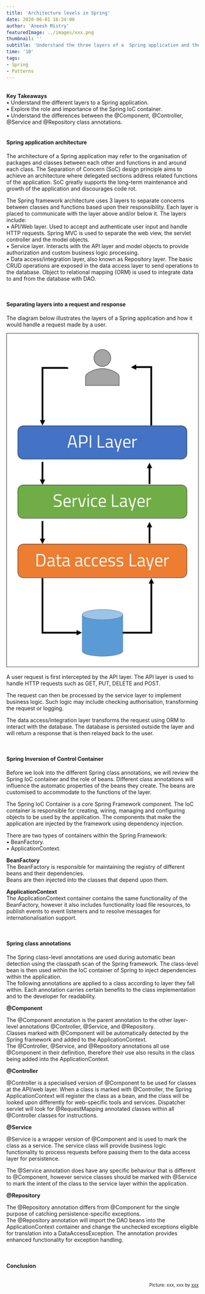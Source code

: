 ```yaml
---
title: 'Architecture levels in Spring'
date: 2020-06-01 16:34:00
author: 'Aneesh Mistry'
featuredImage: ../images/xxx.png
thumbnail: ''
subtitle: 'Understand the three layers of a  Spring application and the convenient annotations used to label classes of each layer. Compare the annotations against each other to understand why they add value to the application and for the developer.'
time: '10'
tags:
- Spring
- Patterns
---
```

<br>
<strong>Key Takeaways</strong><br>
&#8226; Understand the different layers to a Spring application.<br>
&#8226; Explore the role and importance of the Spring IoC container.<br>
&#8226; Understand the differences between the @Component, @Controller, @Service and @Repository class annotations.<br>

<br>
<h4>Spring application architecture</h4>
<p>
The architecture of a Spring application may refer to the organisation of packages and classes between each other and functions in and around each class. The Separation of Concern (SoC) design principle aims to achieve an architecture where delegated sections address related functions of the application. SoC greatly supports the long-term maintenance and growth of the application and discourages code rot.
</p>
<p>
The Spring framework architecture uses 3 layers to separate concerns between classes and functions based upon their responsibility.
Each layer is placed to communicate with the layer above and/or below it. The layers include:<br>
&#8226; API/Web layer. Used to accept and authenticate user input and handle HTTP requests. Spring MVC is used to separate the web view, the servlet controller and the model objects.<br>
&#8226; Service layer. Interacts with the API layer and model objects to provide authorization and custom business logic processing. <br>
&#8226; Data access/integration layer, also known as Repository layer. The basic CRUD operations are exposed in the data access layer to send operations to the database. Object to relational mapping (ORM) is used to integrate data to and from the database with DAO. <br>
</p>

<br>
<h4>Separating layers into a request and response</h4>
<p>
The diagram below illustrates the layers of a Spring application and how it would handle a request made by a user.
</p>

![Spring layers](../../src/images/015layers.png)

<p>
A user request is first intercepted by the API layer. The API layer is used to handle HTTP requests such as GET, PUT, DELETE and POST.
</p>
<p>
The request can then be processed by the service layer to implement business logic. Such logic may include checking authorisation, transforming the request or logging. 
</p>
<p>
The data access/integration layer transforms the request using ORM to interact with the database. The database is persisted outside the layer and will return a response that is then relayed back to the user.
</p>

<br>
<h4>Spring Inversion of Control Container</h4>
<p>
Before we look into the different Spring class annotations, we will review the Spring IoC container and the role of beans. Different class annotations will influence the automatic properties of the beans they create. The beans are customised to accommodate to the functions of the layer.
</p>
<p>
The Spring IoC Container is a core Spring Framework component. The IoC container is responsible for creating, wiring, managing and configuring objects to be used by the application. The components that make the application are injected by the framework using dependency injection.
</p>
<p>
There are two types of containers within the Spring Framework:<br>
&#8226; BeanFactory.<br>
&#8226; ApplicationContext.<br>
</p>
<p>
<strong>BeanFactory</strong><br>
The BeanFactory is responsible for maintaining the registry of different beans and their dependencies.<br>
Beans are then injected into the classes that depend upon them. 
</p>
<p>
<strong>ApplicationContext</strong><br>
The ApplicationContext container contains the same functionality of the BeanFactory, however it also includes functionality load file resources, to publish events to event listeners and to resolve messages for internationalisation support.
</p>

<br>
<h4>Spring class annotations</h4>
<p>
The Spring class-level annotations are used during automatic bean detection using the classpath scan of the Spring framework.
The class-level bean is then used within the IoC container of Spring to inject dependencies within the application.<br>
The following annotations are applied to a class according to layer they fall within. Each annotation carries certain benefits to the class implementation and to the developer for readability.
</p>
<strong>@Component</strong><br>
<p>
The @Component annotation is the parent annotation to the other layer-level annotations @Controller, @Service, and @Repository.<br>
Classes marked with @Component will be automatically detected by the Spring framework and added to the ApplicationContext.<br>
The @Controller, @Service, and @Repository annotations all use @Component in their definition, therefore their use also results in the class being added into the ApplicationContext.
</p>

<strong>@Controller</strong><br>
<p>
@Controller is a specialised version of @Component to be used for classes at the API/web layer. When a class is marked with @Controller, the Spring ApplicationContext will register the class as a bean, and the class will be looked upon differently for web-specific tools and services.
Dispatcher servlet will look for @RequestMapping annotated classes within all @Controller classes for instructions. 
</p>

<strong>@Service</strong><br>
<p>
@Service is a wrapper version of @Component and is used to mark the class as a service.
The service class will provide business logic functionality to process requests before passing them to the data access layer for persistence.
</p>
<p>
The @Service annotation does have any specific behaviour that is different to @Component, however service classes should be marked with @Service to mark the intent of the class to the service layer within the application.
</p>

<strong>@Repository</strong><br>
<p>
The @Repository annotation differs from @Component for the single purpose of catching persistence-specific exceptions.<br>
The @Repository annotation will import the DAO beans into the ApplicationContext container and change the unchecked exceptions eligible for translation into a DataAccessException.
The annotation provides enhanced functionality for exception handling.
</p>

<br>
<h4>Conclusion</h4>
<p>


</p>

<br>
<small style="float: right;" >Picture: xxx, xxx by <a target="_blank" href="https://unsplash.com/@xxx">xxx</small></a><br>